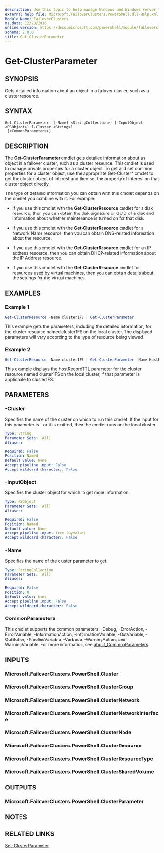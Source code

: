 ```yaml
---
description: Use this topic to help manage Windows and Windows Server technologies with Windows PowerShell.
external help file: Microsoft.FailoverClusters.PowerShell.dll-Help.xml
Module Name: FailoverClusters
ms.date: 12/20/2016
online version: https://docs.microsoft.com/powershell/module/failoverclusters/get-clusterparameter?view=windowsserver2022-ps&wt.mc_id=ps-gethelp
schema: 2.0.0
title: Get-ClusterParameter
---
```


# Get-ClusterParameter

## SYNOPSIS
Gets detailed information about an object in a failover cluster, such as a cluster resource.

## SYNTAX

```
Get-ClusterParameter [[-Name] <StringCollection>] [-InputObject <PSObject>] [-Cluster <String>]
 [<CommonParameters>]
```

## DESCRIPTION
The **Get-ClusterParameter** cmdlet gets detailed information about an object in a failover cluster,
such as a cluster resource. This cmdlet is used to manage private properties for a cluster object.
To get and set common properties for a cluster object, use the appropriate Get-Cluster* cmdlet to
get the cluster object of interest and then set the property of interest on that cluster object
directly.

The type of detailed information you can obtain with this cmdlet depends on the cmdlet you combine
with it. For example:

- If you use this cmdlet with the **Get-ClusterResource** cmdlet for a disk resource, then you can
  obtain the disk signature or GUID of a disk and information about whether maintenance is turned on
  for that disk.

- If you use this cmdlet with the **Get-ClusterResource** cmdlet for a Network Name resource, then
  you can obtain DNS-related information about the resource.

- If you use this cmdlet with the **Get-ClusterResource** cmdlet for an IP address resource, then
  you can obtain DHCP-related information about the IP Address resource.

- If you use this cmdlet with the **Get-ClusterResource** cmdlet for resources used by virtual
  machines, then you can obtain details about the settings for the virtual machines.

## EXAMPLES

### Example 1
```powershell
Get-ClusterResource -Name cluster1FS | Get-ClusterParameter
```

This example gets the parameters, including the detailed information, for the cluster resource named
cluster1FS on the local cluster. The displayed parameters will vary according to the type of
resource being viewed.

### Example 2
```powershell
Get-ClusterResource -Name cluster1FS | Get-ClusterParameter -Name HostRecordTTL
```

This example displays the HostRecordTTL parameter for the cluster resource named cluster1FS on the
local cluster, if that parameter is applicable to cluster1FS.

## PARAMETERS

### -Cluster
Specifies the name of the cluster on which to run this cmdlet.
If the input for this parameter is `.` or it is omitted, then the cmdlet runs on the local cluster.

```yaml
Type: String
Parameter Sets: (All)
Aliases: 

Required: False
Position: Named
Default value: None
Accept pipeline input: False
Accept wildcard characters: False
```

### -InputObject
Specifies the cluster object for which to get more information.

```yaml
Type: PSObject
Parameter Sets: (All)
Aliases: 

Required: False
Position: Named
Default value: None
Accept pipeline input: True (ByValue)
Accept wildcard characters: False
```

### -Name
Specifies the name of the cluster parameter to get.

```yaml
Type: StringCollection
Parameter Sets: (All)
Aliases: 

Required: False
Position: 0
Default value: None
Accept pipeline input: False
Accept wildcard characters: False
```

### CommonParameters
This cmdlet supports the common parameters: -Debug, -ErrorAction, -ErrorVariable,
-InformationAction, -InformationVariable, -OutVariable, -OutBuffer, -PipelineVariable, -Verbose,
-WarningAction, and -WarningVariable. For more information, see
[about_CommonParameters](https://go.microsoft.com/fwlink/?LinkID=113216).

## INPUTS

### Microsoft.FailoverClusters.PowerShell.Cluster

### Microsoft.FailoverClusters.PowerShell.ClusterGroup

### Microsoft.FailoverClusters.PowerShell.ClusterNetwork

### Microsoft.FailoverClusters.PowerShell.ClusterNetworkInterface

### Microsoft.FailoverClusters.PowerShell.ClusterNode

### Microsoft.FailoverClusters.PowerShell.ClusterResource

### Microsoft.FailoverClusters.PowerShell.ClusterResourceType

### Microsoft.FailoverClusters.PowerShell.ClusterSharedVolume

## OUTPUTS

### Microsoft.FailoverClusters.PowerShell.ClusterParameter

## NOTES

## RELATED LINKS

[Set-ClusterParameter](./Set-ClusterParameter.md)

